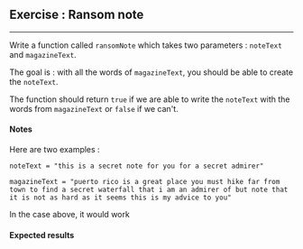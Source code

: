 ## Exercise : Ransom note

---

Write a function called `ransomNote` which takes two parameters : `noteText` and `magazineText`.

The goal is : with all the words of `magazineText`, you should be able to create the `noteText`.

The function should return `true` if we are able to write the `noteText` with the words from `magazineText` or `false` if we can't.

#### Notes

Here are two examples :

```
noteText = "this is a secret note for you for a secret admirer"
```

```
magazineText = "puerto rico is a great place you must hike far from town to find a secret waterfall that i am an admirer of but note that it is not as hard as it seems this is my advice to you"
```

In the case above, it would work

#### Expected results

```

```
